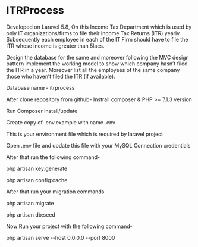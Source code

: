 # ITRProcess
Developed on Laravel 5.8, On this Income Tax Department which is used by only IT
organizations/firms to file their Income Tax Returns (ITR) yearly. Subsequently
each employee in each of the IT Firm should have to file the ITR whose income
is greater than 5lacs.

Design the database for the same and moreover following the MVC design
pattern implement the working model to show which company hasn’t filed the ITR
in a year. Moreover list all the employees of the same company those who
haven’t filed the ITR (if available).

Database name - itrprocess

After clone repository from github-
Instrall composer & PHP >= 7.1.3 version

Run Composer install/update

Create copy of .env.example with name .env

This is your environment file which is required by laravel project

Open .env file and update this file with your MySQL Connection credentials

After that run the following command-

php artisan key:generate

php artisan config:cache

After that run your migration commands

php artisan migrate

php artisan db:seed

Now Run your project with the following command-

php artisan serve --host 0.0.0.0 --port 8000
